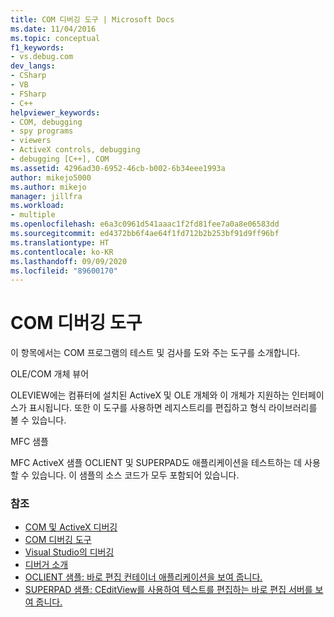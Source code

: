 ```yaml
---
title: COM 디버깅 도구 | Microsoft Docs
ms.date: 11/04/2016
ms.topic: conceptual
f1_keywords:
- vs.debug.com
dev_langs:
- CSharp
- VB
- FSharp
- C++
helpviewer_keywords:
- COM, debugging
- spy programs
- viewers
- ActiveX controls, debugging
- debugging [C++], COM
ms.assetid: 4296ad30-6952-46cb-b002-6b34eee1993a
author: mikejo5000
ms.author: mikejo
manager: jillfra
ms.workload:
- multiple
ms.openlocfilehash: e6a3c0961d541aaac1f2fd81fee7a0a8e06583dd
ms.sourcegitcommit: ed4372bb6f4ae64f1fd712b2b253bf91d9ff96bf
ms.translationtype: HT
ms.contentlocale: ko-KR
ms.lasthandoff: 09/09/2020
ms.locfileid: "89600170"
---
```

# <a name="com-debugging-tools"></a>COM 디버깅 도구

이 항목에서는 COM 프로그램의 테스트 및 검사를 도와 주는 도구를 소개합니다.

OLE/COM 개체 뷰어

OLEVIEW에는 컴퓨터에 설치된 ActiveX 및 OLE 개체와 이 개체가 지원하는 인터페이스가 표시됩니다. 또한 이 도구를 사용하면 레지스트리를 편집하고 형식 라이브러리를 볼 수 있습니다.

MFC 샘플

MFC ActiveX 샘플 OCLIENT 및 SUPERPAD도 애플리케이션을 테스트하는 데 사용할 수 있습니다. 이 샘플의 소스 코드가 모두 포함되어 있습니다.

### <a name="see-also"></a>참조

- [COM 및 ActiveX 디버깅](../debugger/com-and-activex-debugging.md)
- [COM 디버깅 도구](../debugger/com-debugging-tools.md)
- [Visual Studio의 디버깅](../debugger/index.yml)
- [디버거 소개](../debugger/debugger-feature-tour.md)
- [OCLIENT 샘플: 바로 편집 컨테이너 애플리케이션을 보여 줍니다.](/previous-versions/c2f86tzd(v=vs.100))
- [SUPERPAD 샘플: CEditView를 사용하여 텍스트를 편집하는 바로 편집 서버를 보여 줍니다.](/previous-versions/ms177543(v=vs.100))